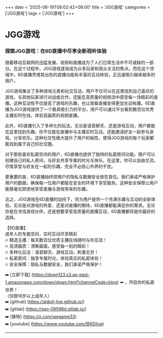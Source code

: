 +++
date = '2025-06-19T08:02:42+08:00'
title = 'JGG游戏'
categories = ['JGG游戏']
tags = ['JGG游戏']
+++

# JGG游戏

### 探索JGG游戏：在6D直播中尽享全新视听体验

随着移动互联网的迅猛发展，视频和直播成为了人们日常生活中不可或缺的一部分。在这个过程中，JGG游戏逐渐成为众多玩家和观众关注的焦点。而在这个领域中，6D直播凭借其出色的直播功能和丰富的互动体验，正迅速吸引越来越多的用户。

JGG游戏集合了多种游戏元素和社交互动，用户不仅可以在这里找到自己喜欢的游戏，与其他玩家进行对战或合作，还能在高质量的视频流中感受每一场精彩的直播。这种互动性不仅提高了游戏的乐趣，也让观看直播变得更加生动有趣。6D直播为JGG游戏提供了一个极具吸引力的平台，用户可以通过平台看到数百位优秀主播实时在线，体验高画质的视频直播。

此外，6D直播引入了多样化的玩法，无论是语音聊天，还是游戏互动，用户都能在这里找到乐趣。你不仅能在直播中与主播实时互动，还能邀请好友一起参与游戏，分享欢乐。这种社交性极大提升了用户的粘性，使得JGG游戏的每个玩家都能找到属于自己的社交圈。

对于那些喜欢私密空间的用户，6D直播也提供了独特的私密房间功能。用户可以创建自己的私人房间，与好友共享专属的时光与快乐。在这里，你可以自由交流，尽情享受与好友在一起的乐趣，完全不必担心外界的干扰。

更重要的是，6D直播始终把用户的隐私与数据安全放在首位。我们承诺严格保护用户的数据，确保每一位用户都能在安全的环境下享受服务。这种安全保障让用户能够毫无顾虑地享受直播与游戏带来的乐趣。

总之，JGG游戏在6D直播的加持下，将为用户提供一个充满乐趣与互动的全新体验。无论是对游戏的热爱，还是对直播的期待，6D直播都能满足你的需求。无论你是在寻找游戏伙伴，还是想要享受高质量的直播互动，6D直播都将是你最好的选择。

【6D直播】  
成年人的专属空间，实时互动尽享精彩  
🔥 精选主播：每天数百位优质主播在线随时与你互动！  
🔥 高清画质：清晰画面，感受每一刻的精彩！  
🔥 多样化玩法：语音聊天、游戏互动，刺激无穷！  
🔥 私密房间：独享专属时光，体验真实的私密体验！  
🔥 安全保障：隐私与数据安全，我们承诺严格保护！  

➡️ [立即下载] (https://down123.s3.ap-east-1.amazonaws.com/down/down.html?channelCode=blog) ⬅️ ，开启你的私密世界！  
（仅限18岁以上成年人）  
➡️ [github] (https://aldult-live.github.io/)  
➡️ [gitlab] (https://seo-09598d.gitlab.io/)  
➡️ [推特] (https://x.com/wegame33)  
➡️ [youtube] (https://www.youtube.com/@6Dlive)  

---
